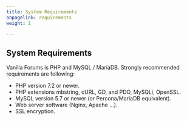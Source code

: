 ```yaml
---
title: System Requirements
onpagelink: requirements
weight: 1

---
```


System Requirements
-------------------

Vanilla Forums is PHP and MySQL / MariaDB. Strongly recommended requirements are following:

- PHP version 7.2 or newer.
- PHP extensions mbstring, cURL, GD, and PDO, MySQLi, OpenSSL.
- MySQL version 5.7 or newer (or Percona/MariaDB equivalent).
- Web server software (Nginx, Apache ...).
- SSL encryption.
 